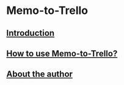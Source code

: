 # Memo-to-Trello

## [Introduction](./introduction.md)

## [How to use Memo-to-Trello?](./usage.md)

## [About the author](./author.md)